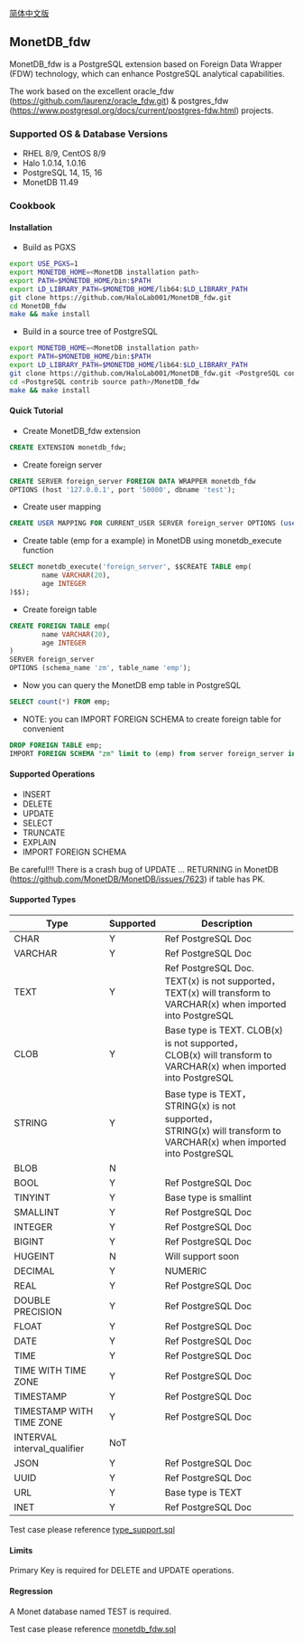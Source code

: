 [简体中文版](README_cn.md)

## MonetDB_fdw

MonetDB_fdw is a PostgreSQL extension based on Foreign Data Wrapper (FDW) technology, which can enhance PostgreSQL analytical capabilities.

The work based on the excellent oracle_fdw (https://github.com/laurenz/oracle_fdw.git) & postgres_fdw (https://www.postgresql.org/docs/current/postgres-fdw.html) projects.

### Supported OS & Database Versions

* RHEL 8/9, CentOS 8/9
* Halo 1.0.14, 1.0.16
* PostgreSQL 14, 15, 16
* MonetDB 11.49

### Cookbook

#### Installation

* Build as PGXS

```sh
export USE_PGXS=1
export MONETDB_HOME=<MonetDB installation path>
export PATH=$MONETDB_HOME/bin:$PATH
export LD_LIBRARY_PATH=$MONETDB_HOME/lib64:$LD_LIBRARY_PATH
git clone https://github.com/HaloLab001/MonetDB_fdw.git
cd MonetDB_fdw
make && make install
```

* Build in a source tree of PostgreSQL

```sh
export MONETDB_HOME=<MonetDB installation path>
export PATH=$MONETDB_HOME/bin:$PATH
export LD_LIBRARY_PATH=$MONETDB_HOME/lib64:$LD_LIBRARY_PATH
git clone https://github.com/HaloLab001/MonetDB_fdw.git <PostgreSQL contrib source path>
cd <PostgreSQL contrib source path>/MonetDB_fdw
make && make install
```

#### Quick Tutorial

* Create MonetDB_fdw extension

```sql
CREATE EXTENSION monetdb_fdw;
```

* Create foreign server

```sql
CREATE SERVER foreign_server FOREIGN DATA WRAPPER monetdb_fdw
OPTIONS (host '127.0.0.1', port '50000', dbname 'test');
```

* Create user mapping

```sql
CREATE USER MAPPING FOR CURRENT_USER SERVER foreign_server OPTIONS (user 'zm', password 'zm');
```

* Create table (emp for a example) in MonetDB using monetdb_execute function

```sql
SELECT monetdb_execute('foreign_server', $$CREATE TABLE emp(
        name VARCHAR(20),
        age INTEGER
)$$);
```

* Create foreign table

```sql
CREATE FOREIGN TABLE emp(
        name VARCHAR(20),
        age INTEGER
)
SERVER foreign_server
OPTIONS (schema_name 'zm', table_name 'emp');
```

* Now you can query the MonetDB emp table in PostgreSQL

```sql
SELECT count(*) FROM emp;
```

* NOTE: you can IMPORT FOREIGN SCHEMA to create foreign table for convenient

```sql
DROP FOREIGN TABLE emp;
IMPORT FOREIGN SCHEMA "zm" limit to (emp) from server foreign_server into public;
```

#### Supported Operations

* INSERT
* DELETE
* UPDATE
* SELECT
* TRUNCATE
* EXPLAIN
* IMPORT FOREIGN SCHEMA

Be careful!!! There is a crash bug of UPDATE ... RETURNING in MonetDB (https://github.com/MonetDB/MonetDB/issues/7623) if table has PK.

#### Supported Types


| Type                         | Supported | Description                                                                                                               |
| ---------------------------- | --------- | ------------------------------------------------------------------------------------------------------------------------- |
| CHAR                         | Y         | Ref PostgreSQL Doc                                                                                                        |
| VARCHAR                      | Y         | Ref PostgreSQL Doc                                                                                                        |
| TEXT                         | Y         | Ref PostgreSQL Doc. TEXT(x) is not supported，<br />TEXT(x) will transform to VARCHAR(x) when imported into PostgreSQL    |
| CLOB                         | Y         | Base type is TEXT. CLOB(x) is not supported，<br />CLOB(x) will transform to VARCHAR(x) when imported into PostgreSQL     |
| STRING                       | Y         | Base type is TEXT，STRING(x) is not supported，<br />STRING(x) will transform to VARCHAR(x) when imported into PostgreSQL |
| BLOB                         | N         |                                                                                                                           |
| BOOL                         | Y         | Ref PostgreSQL Doc                                                                                                        |
| TINYINT                      | Y         | Base type is smallint                                                                                                     |
| SMALLINT                     | Y         | Ref PostgreSQL Doc                                                                                                        |
| INTEGER                      | Y         | Ref PostgreSQL Doc                                                                                                        |
| BIGINT                       | Y         | Ref PostgreSQL Doc                                                                                                        |
| HUGEINT                      | N         | Will support soon                                                                                                         |
| DECIMAL                      | Y         | NUMERIC                                                                                                                   |
| REAL                         | Y         | Ref PostgreSQL Doc                                                                                                        |
| DOUBLE PRECISION             | Y         | Ref PostgreSQL Doc                                                                                                        |
| FLOAT                        | Y         | Ref PostgreSQL Doc                                                                                                        |
| DATE                         | Y         | Ref PostgreSQL Doc                                                                                                        |
| TIME                         | Y         | Ref PostgreSQL Doc                                                                                                        |
| TIME WITH TIME ZONE          | Y         | Ref PostgreSQL Doc                                                                                                        |
| TIMESTAMP                    | Y         | Ref PostgreSQL Doc                                                                                                        |
| TIMESTAMP WITH TIME ZONE     | Y         | Ref PostgreSQL Doc                                                                                                        |
| INTERVAL interval\_qualifier | NoT       |                                                                                                                           |
| JSON                         | Y         | Ref PostgreSQL Doc                                                                                                        |
| UUID                         | Y         | Ref PostgreSQL Doc                                                                                                        |
| URL                          | Y         | Base type is TEXT                                                                                                         |
| INET                         | Y         | Ref PostgreSQL Doc                                                                                                        |

Test case please reference [type\_support.sql](./sql/type_support.sql)

#### Limits

Primary Key is required for DELETE and UPDATE operations.

#### Regression

A Monet database named TEST is required.

Test case please reference [monetdb\_fdw.sql](./sql/monetdb_fdw.sql)
